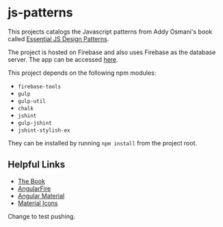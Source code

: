# js-patterns

This projects catalogs the Javascript patterns from Addy Osmani's book called [Essential JS Design Patterns](http://addyosmani.com/resources/essentialjsdesignpatterns/book/).

The project is hosted on Firebase and also uses Firebase as the database server. The app can be accessed [here](https://js-patterns.firebaseapp.com/).

This project depends on the following npm modules:
* `firebase-tools`
* `gulp`
* `gulp-util`
* `chalk`
* `jshint`
* `gulp-jshint`
* `jshint-stylish-ex`

They can be installed by running `npm install` from the project root.

## Helpful Links

* [The Book](http://addyosmani.com/resources/essentialjsdesignpatterns/book/#introduction)
* [AngularFire](https://www.firebase.com/docs/web/libraries/angular/)
* [Angular Material](https://material.angularjs.org/latest/#/)
* [Material Icons](https://www.google.com/design/icons/)

Change to test pushing. 



